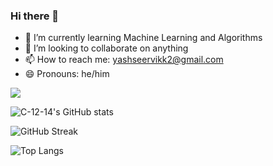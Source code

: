 ### Hi there 👋

- 🌱 I’m currently learning Machine Learning and Algorithms
- 👯 I’m looking to collaborate on anything
- 📫 How to reach me: yashseervikk2@gmail.com
- 😄 Pronouns: he/him

![](https://komarev.com/ghpvc/?username=C-12-14)

![C-12-14's GitHub stats](https://github-readme-stats.vercel.app/api?username=C-12-14&count_private=true&show_icons=true&theme=github_dark)

![GitHub Streak](https://github-readme-streak-stats.herokuapp.com?user=C-12-14&theme=github-dark-blue)

![Top Langs](https://github-readme-stats.vercel.app/api/top-langs/?username=C-12-14&layout=compact&theme=github_dark)
